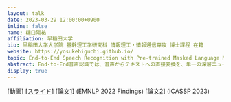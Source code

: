 ```yaml
---
layout: talk
date: 2023-03-29 12:00:00+0900
inline: false
name: 樋口陽祐
affiliation: 早稲田大学
bio: 早稲田大学大学院 基幹理工学研究科 情報理工・情報通信専攻 博士課程 在籍
website: https://yosukehiguchi.github.io/
topic: End-to-End Speech Recognition with Pre-trained Masked Language Model
abstract: End-to-End音声認識では、音声からテキストへの直接変換を、単一の深層ニューラルネットワークを用いて実現することを目的とする。このとき、正確なテキストを生成するには出力単語間の依存性をいかに捉えるかが鍵となるが、これを音声情報から抽出するのは容易でない。ある発話音声に対して「あめ」という音を認識するだけでは不十分であり、その音が「雨」と「飴」のどちらを意図しているのかについても、文脈に応じて推定する必要がある。本発表では、汎用言語モデルであるBERTから得られる文脈情報を音声処理の過程に明示的に組み込むことで、End-to-End音声認識の精度が向上することを示す。また、汎用言語モデルと音声認識で扱われるテキストの違い（語彙の違い、句読点や大文字・小文字の有無など）を解消するための手法を検討し、それによる改善効果についても紹介する。
display: true
---
```


[[動画]](https://youtu.be/nOI7ibU9JXM) [[スライド]](https://drive.google.com/file/d/1vcRZP0TW3bV73QnhxJpAMOv6eOfm8Cb9/view?usp=share_link) [[論文1]](https://aclanthology.org/2022.findings-emnlp.402) (EMNLP 2022 Findings) [[論文2]](https://arxiv.org/abs/2211.00792) (ICASSP 2023)

